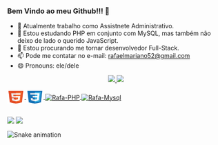 ### Bem Vindo ao meu Github!!! 👋



- 🔭 Atualmente trabalho como Assistnete Administrativo.
- 🌱 Estou estudando PHP em conjunto com MySQL, mas também não deixo de lado o querido JavaScript.
- 👯 Estou procurando me tornar desenvolvedor Full-Stack.
- 📫 Pode me contatar no e-mail: rafaelmariano52@gmail.com
- 😄 Pronouns: ele/dele

<div align="center">
  <a href="https://github.com/Rafael-Mariano-1990">
  <img height="180em" src="https://github-readme-stats.vercel.app/api?username=Rafael-Mariano-1990&show_icons=true&theme=github_dark&include_all_commits=true&count_private=true"/>
  <img height="180em" src="https://github-readme-stats.vercel.app/api/top-langs/?username=Rafael-Mariano-1990&langs_count=8&theme=github_dark"/>
</div>
<div style="display: inline_block"><br>
  <img align="center" alt="Rafa-HTML" height="30" width="40" src="https://raw.githubusercontent.com/devicons/devicon/master/icons/html5/html5-original.svg">
  <img align="center" alt="Rafa-CSS" height="30" width="40" src="https://raw.githubusercontent.com/devicons/devicon/master/icons/css3/css3-original.svg">
  <img align="center" alt="Rafa-PHP" height="30" width="40" src="https://cdn.jsdelivr.net/gh/devicons/devicon/icons/php/php-original.svg">
  <img align="center" alt="Rafa-Mysql" height="30" width="40" src="https://cdn.jsdelivr.net/gh/devicons/devicon/icons/mysql/mysql-plain.svg">
  
</div>

##

<div> 
  <a href = "mailto:rafaelmariano52@gmail.com"><img src="https://img.shields.io/badge/-Gmail-%23333?style=for-the-badge&logo=gmail&logoColor=white" target="_blank"></a>
  <a href="https://www.linkedin.com/in/rafael-mariano-28ba5270/" target="_blank"><img src="https://img.shields.io/badge/-LinkedIn-%230077B5?style=for-the-badge&logo=linkedin&logoColor=white" target="_blank"></a> 
  
  ![Snake animation](https://github.com/Rafael-Mariano-1990/Rafael-Mariano-1990/blob/output/github-contribution-grid-snake.svg)
  
</div>

